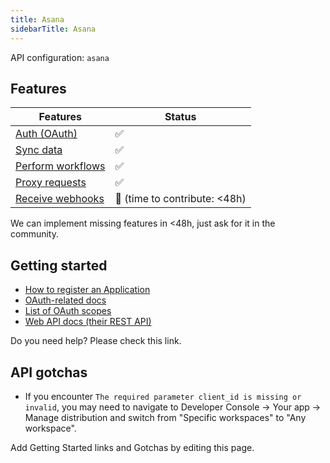 ```yaml
---
title: Asana
sidebarTitle: Asana
---
```


API configuration: `asana`

## Features

| Features | Status |
| - | - |
| [Auth (OAuth)](/integrate/guides/authorize-an-api) | ✅ |
| [Sync data](/integrate/guides/sync-data-from-an-api) | ✅ |
| [Perform workflows](/integrate/guides/perform-workflows-with-an-api) | ✅ |
| [Proxy requests](/integrate/guides/proxy-requests-to-an-api) | ✅ |
| [Receive webhooks](/integrate/guides/receive-webhooks-from-an-api) | 🚫 (time to contribute: &lt;48h) |

We can implement missing features in &lt;48h, just ask for it in the community.

## Getting started

-   [How to register an Application](https://developers.asana.com/docs/oauth#register-an-application)
-   [OAuth-related docs](https://developers.asana.com/docs/oauth)
-   [List of OAuth scopes](https://developers.asana.com/docs/oauth#oauth-scopes)
-   [Web API docs (their REST API)](https://developers.asana.com/reference/rest-api-reference)

Do you need help? Please check this link.

## API gotchas

-   If you encounter `The required parameter client_id is missing or invalid`, you may need to navigate to Developer Console -> Your app -> Manage distribution and switch from "Specific workspaces" to "Any workspace".

Add Getting Started links and Gotchas by editing this page.

